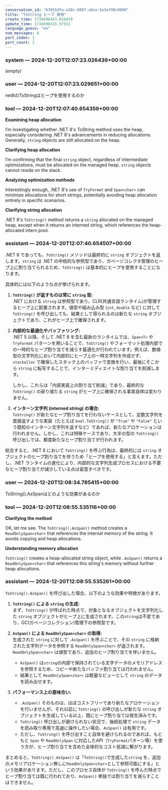 ```yaml
---
conversation_id: "67655dfa-a38c-8007-a0ce-5e3ef99c9808"
title: "ToString ヒープ 使用"
create_time: 1734696443.026439
update_time: 1734696535.97551
language_guess: "en"
num_messages: 8
part_index: 1
part_count: 1
---
```


### system — 2024-12-20T12:07:23.026439+00:00

_(empty)_

### user — 2024-12-20T12:07:23.029651+00:00

net8のToStringはヒープを使用するのか

### tool — 2024-12-20T12:07:40.654359+00:00

**Examining heap allocation**

I’m investigating whether .NET 8's ToString method uses the heap, especially considering .NET 8's advancements in reducing allocations. Generally, `string` objects are still allocated on the heap.

**Clarifying heap allocation**

I’m confirming that the final `string` object, regardless of intermediate optimizations, must be allocated on the managed heap. `string` objects cannot reside on the stack.

**Analyzing optimization methods**

Interestingly enough, .NET 8's use of `TryFormat` and `Span<char>` can minimize allocations for short strings, potentially avoiding heap allocation entirely in specific scenarios.

**Clarifying string allocation**

.NET 8's `ToString()` method returns a `string` allocated on the managed heap, except when it returns an interned string, which references the heap-allocated intern pool.

### assistant — 2024-12-20T12:07:40.654507+00:00

.NET 8 であっても、`ToString()` メソッドは最終的に `string` オブジェクトを返します。`string` は .NET の中核的な参照型であり、ガベージコレクタ管理のヒープ上に割り当てられるため、`ToString()` は基本的にヒープを使用することになります。

具体的には以下のような点が挙げられます。

1. **`ToString()` が返すものは常に `string` 型:**  
   .NET における `string` は参照型であり、CLR(共通言語ランタイム)が管理するヒープ上に配置されます。値型や組み込み型 (`int`, `double` など) に対して `ToString()` を呼び出しても、結果として得られるのは新たな `string` オブジェクトであり、これがヒープ上で確保されます。

2. **内部的な最適化やバッファリング:**  
   .NET 5 以降、そして .NET 8 を含む最新のランタイムでは、`Span<T>` や `TryFormat` パターンを用いることで、`ToString()` やフォーマット処理内部での一時的なヒープ割り当てを減らす最適化が行われています。例えば、数値型の文字列化において内部的にヒープ上の一時文字列を作成せず、`stackalloc` で確保したスタック上のバッファで変換を行い、最後にそこから `string` に転写することで、インターミディエイトな割り当てを削減します。

   しかし、これらは「内部実装上の割り当て削減」であり、最終的な `ToString()` の戻り値たる `string` がヒープ上に確保される事実自体は変わりません。

3. **インターン文字列 (interned string) の場合:**  
   `ToString()` が新たなヒープ割り当てを行わないケースとして、定数文字列を直接返すような実装（たとえば `bool.ToString()` が `"True"` や `"False"` という既知のインターン文字列を返すなど）であれば、新たなアロケーションは行われません。しかし、これは特殊ケースであり、大半の型の `ToString()` 呼び出しでは、都度新たなヒープ割り当てが行われます。

総合すると、.NET 8 において `ToString()` を呼ぶ行為は、最終的には `string` オブジェクトのヒープ割り当てを伴うため「ヒープを使用する」と言えます。ただし、.NET ランタイムの進化により、内部的な文字列生成プロセスにおける不要なヒープ割り当てが減少している点は留意すべきです。

### user — 2024-12-20T12:08:34.785415+00:00

ToString().AsSpanはどのような効果があるのか

### tool — 2024-12-20T12:08:55.535116+00:00

**Clarifying the method**

OK, let me see. The `ToString().AsSpan()` method creates a `ReadOnlySpan<char>` that references the internal memory of the string. It avoids copying and heap allocations.

**Understanding memory allocation**

`ToString()` creates a heap-allocated string object, while `.AsSpan()` returns a `ReadOnlySpan<char>` that references this string's memory without further heap allocations.

### assistant — 2024-12-20T12:08:55.535261+00:00

`ToString().AsSpan()` を呼び出した場合、以下のような効果や特徴があります。

1. **`ToString()` による `string` の生成:**  
   まず、`ToString()` が呼ばれた時点で、対象となるオブジェクトを文字列化した `string` オブジェクトがヒープ上に生成されます。この`string`は不変であり、GC(ガベージコレクション)管理下の参照型です。

2. **`AsSpan()` による `ReadOnlySpan<char>` の取得:**  
   生成された `string` に対して `.AsSpan()` を呼ぶことで、その `string` に格納された文字列データを参照する `ReadOnlySpan<char>` が返されます。`ReadOnlySpan<char>` は値型であり、追加のヒープ割り当てを伴いません。

   - `AsSpan()` は`string`の内部で保持されている文字データのメモリアドレスを参照するため、コピーや新たなバッファ割り当ては行われません。  
   - 結果として `ReadOnlySpan<char>` は軽量なビューとして `string` のデータを読み出せます。

3. **パフォーマンス上の意味合い:**  
   - `.AsSpan()` そのものは、ほぼコストフリーであり新たなアロケーションを行いませんが、それ以前に `ToString()` の呼び出しが新たな `string` オブジェクトを生成している以上、既にヒープ割り当ては発生済みです。  
   - `ToString()` 呼び出しが避けられない状況で、後続処理で `string` データを読み取り専用で高速に操作したい場合、`AsSpan()` は有用です。  
   - ただし、`ToString()` を呼び出すこと自体を避けられるのであれば、もともと `Span` や `ReadOnlySpan` に対応したAPI（`TryFormat`パターン等）を使う方が、ヒープ割り当てを含めた全体的なコスト低減に繋がります。

まとめると、`ToString().AsSpan()` は「`ToString()`で生成した`string` を、追加のメモリアロケーション無しに`ReadOnlySpan<char>`として参照可能にする」という効果があります。ただし、このプロセス自体が `ToString()` を呼んだ時点でヒープ割り当ては既に行われており、`AsSpan()` 単独では割り当てを減らすことはできません。
